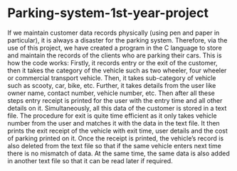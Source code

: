 # Parking-system-1st-year-project

If we maintain customer data records physically (using pen and paper in particular), it is always a disaster for the parking system. Therefore, via the use of this project, we have created a program in the C language to store and maintain the records of the clients who are parking their cars.
This is how the code works:
Firstly, it records entry or the exit of the customer, then it takes the category of the vehicle such as two wheeler, four wheeler or commercial transport vehicle. Then, it takes sub-category of vehicle such as scooty, car, bike, etc. Further, it takes details from the user like owner name, contact number, vehicle number, etc. Then after all these steps entry receipt is printed for the user with the entry time and all other details on it. Simultaneously, all this data of the customer is stored in a text file. 
The procedure for exit is quite time efficient as it only takes vehicle number from the user and matches it with the data in the text file. It then prints the exit receipt of the vehicle with exit time, user details and the cost of parking printed on it.
Once the receipt is printed, the vehicle’s record is also deleted from the text file so that if the same vehicle enters next time there is no mismatch of data. At the same time, the same data is also added in another text file so that it can be read later if required.
